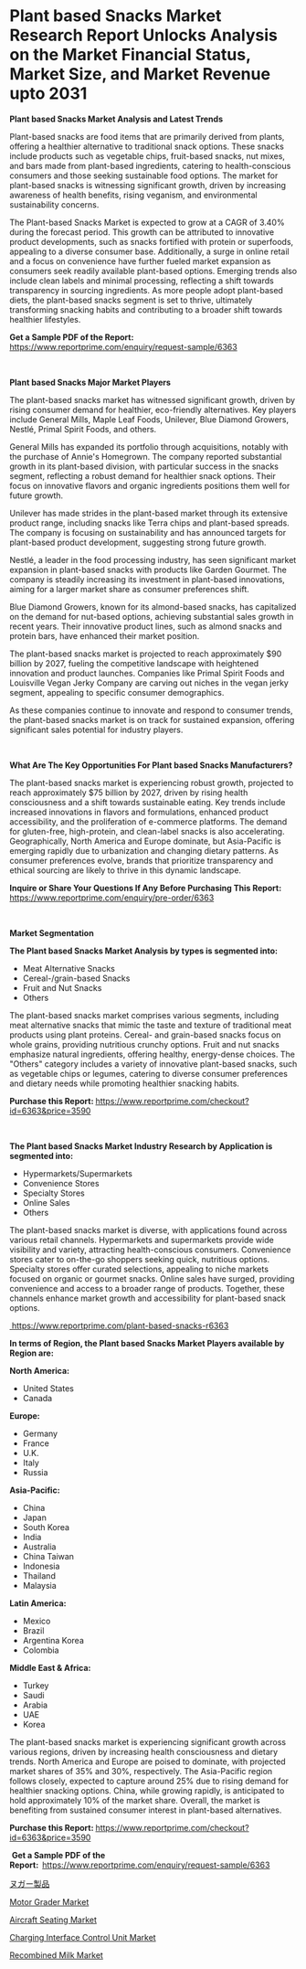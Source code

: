<p><h1>Plant based Snacks Market Research Report Unlocks Analysis on the Market Financial Status, Market Size, and Market Revenue upto 2031</h1></p><p><strong>Plant based Snacks Market Analysis and Latest Trends</strong></p>
<p><p>Plant-based snacks are food items that are primarily derived from plants, offering a healthier alternative to traditional snack options. These snacks include products such as vegetable chips, fruit-based snacks, nut mixes, and bars made from plant-based ingredients, catering to health-conscious consumers and those seeking sustainable food options. The market for plant-based snacks is witnessing significant growth, driven by increasing awareness of health benefits, rising veganism, and environmental sustainability concerns.</p><p>The Plant-based Snacks Market is expected to grow at a CAGR of 3.40% during the forecast period. This growth can be attributed to innovative product developments, such as snacks fortified with protein or superfoods, appealing to a diverse consumer base. Additionally, a surge in online retail and a focus on convenience have further fueled market expansion as consumers seek readily available plant-based options. Emerging trends also include clean labels and minimal processing, reflecting a shift towards transparency in sourcing ingredients. As more people adopt plant-based diets, the plant-based snacks segment is set to thrive, ultimately transforming snacking habits and contributing to a broader shift towards healthier lifestyles.</p></p>
<p><strong>Get a Sample PDF of the Report:&nbsp;</strong> <a href="https://www.reportprime.com/enquiry/request-sample/6363">https://www.reportprime.com/enquiry/request-sample/6363</a></p>
<p>&nbsp;</p>
<p><strong>Plant based Snacks Major Market Players</strong></p>
<p><p>The plant-based snacks market has witnessed significant growth, driven by rising consumer demand for healthier, eco-friendly alternatives. Key players include General Mills, Maple Leaf Foods, Unilever, Blue Diamond Growers, Nestlé, Primal Spirit Foods, and others.</p><p>General Mills has expanded its portfolio through acquisitions, notably with the purchase of Annie's Homegrown. The company reported substantial growth in its plant-based division, with particular success in the snacks segment, reflecting a robust demand for healthier snack options. Their focus on innovative flavors and organic ingredients positions them well for future growth.</p><p>Unilever has made strides in the plant-based market through its extensive product range, including snacks like Terra chips and plant-based spreads. The company is focusing on sustainability and has announced targets for plant-based product development, suggesting strong future growth.</p><p>Nestlé, a leader in the food processing industry, has seen significant market expansion in plant-based snacks with products like Garden Gourmet. The company is steadily increasing its investment in plant-based innovations, aiming for a larger market share as consumer preferences shift.</p><p>Blue Diamond Growers, known for its almond-based snacks, has capitalized on the demand for nut-based options, achieving substantial sales growth in recent years. Their innovative product lines, such as almond snacks and protein bars, have enhanced their market position.</p><p>The plant-based snacks market is projected to reach approximately $90 billion by 2027, fueling the competitive landscape with heightened innovation and product launches. Companies like Primal Spirit Foods and Louisville Vegan Jerky Company are carving out niches in the vegan jerky segment, appealing to specific consumer demographics.</p><p>As these companies continue to innovate and respond to consumer trends, the plant-based snacks market is on track for sustained expansion, offering significant sales potential for industry players.</p></p>
<p>&nbsp;</p>
<p><strong>What Are The Key Opportunities For Plant based Snacks Manufacturers?</strong></p>
<p><p>The plant-based snacks market is experiencing robust growth, projected to reach approximately $75 billion by 2027, driven by rising health consciousness and a shift towards sustainable eating. Key trends include increased innovations in flavors and formulations, enhanced product accessibility, and the proliferation of e-commerce platforms. The demand for gluten-free, high-protein, and clean-label snacks is also accelerating. Geographically, North America and Europe dominate, but Asia-Pacific is emerging rapidly due to urbanization and changing dietary patterns. As consumer preferences evolve, brands that prioritize transparency and ethical sourcing are likely to thrive in this dynamic landscape.</p></p>
<p><strong>Inquire or Share Your Questions If Any Before Purchasing This Report:</strong> <a href="https://www.reportprime.com/enquiry/pre-order/6363">https://www.reportprime.com/enquiry/pre-order/6363</a></p>
<p>&nbsp;</p>
<p><strong>Market Segmentation</strong></p>
<p><strong>The Plant based Snacks Market Analysis by types is segmented into:</strong></p>
<p><ul><li>Meat Alternative Snacks</li><li>Cereal-/grain-based Snacks</li><li>Fruit and Nut Snacks</li><li>Others</li></ul></p>
<p><p>The plant-based snacks market comprises various segments, including meat alternative snacks that mimic the taste and texture of traditional meat products using plant proteins. Cereal- and grain-based snacks focus on whole grains, providing nutritious crunchy options. Fruit and nut snacks emphasize natural ingredients, offering healthy, energy-dense choices. The "Others" category includes a variety of innovative plant-based snacks, such as vegetable chips or legumes, catering to diverse consumer preferences and dietary needs while promoting healthier snacking habits.</p></p>
<p><strong>Purchase this Report:&nbsp;</strong><a href="https://www.reportprime.com/checkout?id=6363&price=3590">https://www.reportprime.com/checkout?id=6363&price=3590</a></p>
<p>&nbsp;</p>
<p><strong>The Plant based Snacks Market Industry Research by Application is segmented into:</strong></p>
<p><ul><li>Hypermarkets/Supermarkets</li><li>Convenience Stores</li><li>Specialty Stores</li><li>Online Sales</li><li>Others</li></ul></p>
<p><p>The plant-based snacks market is diverse, with applications found across various retail channels. Hypermarkets and supermarkets provide wide visibility and variety, attracting health-conscious consumers. Convenience stores cater to on-the-go shoppers seeking quick, nutritious options. Specialty stores offer curated selections, appealing to niche markets focused on organic or gourmet snacks. Online sales have surged, providing convenience and access to a broader range of products. Together, these channels enhance market growth and accessibility for plant-based snack options.</p></p>
<p><a href="https://www.reportprime.com/plant-based-snacks-r6363">&nbsp;https://www.reportprime.com/plant-based-snacks-r6363</a></p>
<p><strong>In terms of Region, the Plant based Snacks Market Players available by Region are:</strong></p>
<p>
    <p> <strong> North America: </strong>
        <ul>
            <li>United States</li>
            <li>Canada</li>
        </ul>
        </p> 
    <p> <strong> Europe: </strong>
        <ul>
            <li>Germany</li>
            <li>France</li>
            <li>U.K.</li>
            <li>Italy</li>
            <li>Russia</li>
        </ul>
        </p> 
    <p> <strong> Asia-Pacific: </strong>
        <ul>
            <li>China</li>
            <li>Japan</li>
            <li>South Korea</li>
            <li>India</li>
            <li>Australia</li>
            <li>China Taiwan</li>
            <li>Indonesia</li>
            <li>Thailand</li>
            <li>Malaysia</li>
        </ul>
        </p> 
    <p> <strong> Latin America: </strong>
        <ul>
            <li>Mexico</li>
            <li>Brazil</li>
            <li>Argentina Korea</li>
            <li>Colombia</li>
        </ul>
        </p> 
    <p> <strong> Middle East & Africa: </strong>
        <ul>
            <li>Turkey</li>
            <li>Saudi</li>
            <li>Arabia</li>
            <li>UAE</li>
            <li>Korea</li>
        </ul>
    </p>
    </p>
<p><p>The plant-based snacks market is experiencing significant growth across various regions, driven by increasing health consciousness and dietary trends. North America and Europe are poised to dominate, with projected market shares of 35% and 30%, respectively. The Asia-Pacific region follows closely, expected to capture around 25% due to rising demand for healthier snacking options. China, while growing rapidly, is anticipated to hold approximately 10% of the market share. Overall, the market is benefiting from sustained consumer interest in plant-based alternatives.</p></p>
<p><strong>Purchase this Report: </strong><a href="https://www.reportprime.com/checkout?id=6363&price=3590">https://www.reportprime.com/checkout?id=6363&price=3590</a></p>
<p>&nbsp;<strong>Get a Sample PDF of the Report:&nbsp;&nbsp;</strong><a href="https://www.reportprime.com/enquiry/request-sample/6363">https://www.reportprime.com/enquiry/request-sample/6363</a></p>
<p><strong></strong></p>
<p><p><a href="https://medium.com/@qirvhhyf42/%E5%B8%82%E5%A0%B4%E5%8B%95%E5%90%91%E3%81%AE%E6%98%8E%E3%82%89%E3%81%8B%E3%81%AB-%E3%82%B0%E3%83%AD%E3%83%BC%E3%83%90%E3%83%AB%E3%83%8C%E3%82%AC%E3%83%BC%E8%A3%BD%E5%93%81%E5%B8%82%E5%A0%B4%E3%81%AE%E6%88%90%E9%95%B7%E3%81%A8%E5%9C%B0%E5%9F%9F%E3%81%AE%E6%B4%9E%E5%AF%9F-2024%E5%B9%B4-2031%E5%B9%B4-0f7727a75d79">ヌガー製品</a></p><p><a href="https://medium.com/@dorothybrooks53/insights-into-the-motor-grader-industry-market-financial-status-market-size-and-revenue-analysis-f4810d8ca012">Motor Grader Market</a></p><p><a href="https://www.linkedin.com/pulse/evaluating-global-aircraft-seating-market-trends-growth-usfae?trackingId=wpn29S%2FmT4%2BkZfODh%2Bl90Q%3D%3D">Aircraft Seating Market</a></p><p><a href="https://issuu.com/reportprime-2/docs/charging-interface-control-unit-mar_a134f9c1c52486">Charging Interface Control Unit Market</a></p><p><a href="https://github.com/fdr6gh/Market-Research-Report-List-1/blob/main/recombined-milk-market.md">Recombined Milk Market</a></p></p>